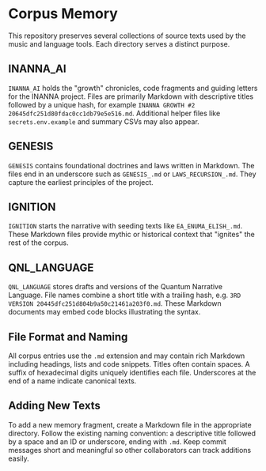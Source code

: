 # Corpus Memory

This repository preserves several collections of source texts used by the music and language tools. Each directory serves a distinct purpose.

## INANNA_AI

`INANNA_AI` holds the "growth" chronicles, code fragments and guiding letters for the INANNA project. Files are primarily Markdown with descriptive titles followed by a unique hash, for example `INANNA GROWTH #2 20645dfc251d80fdac0cc1db79e5e516.md`. Additional helper files like `secrets.env.example` and summary CSVs may also appear.

## GENESIS

`GENESIS` contains foundational doctrines and laws written in Markdown. The files end in an underscore such as `GENESIS_.md` or `LAWS_RECURSION_.md`. They capture the earliest principles of the project.

## IGNITION

`IGNITION` starts the narrative with seeding texts like `EA_ENUMA_ELISH_.md`. These Markdown files provide mythic or historical context that "ignites" the rest of the corpus.

## QNL_LANGUAGE

`QNL_LANGUAGE` stores drafts and versions of the Quantum Narrative Language. File names combine a short title with a trailing hash, e.g. `3RD VERSION 20445dfc251d804b9a50c21461a203f0.md`. These Markdown documents may embed code blocks illustrating the syntax.

## File Format and Naming

All corpus entries use the `.md` extension and may contain rich Markdown including headings, lists and code snippets. Titles often contain spaces. A suffix of hexadecimal digits uniquely identifies each file. Underscores at the end of a name indicate canonical texts.

## Adding New Texts

To add a new memory fragment, create a Markdown file in the appropriate directory. Follow the existing naming convention: a descriptive title followed by a space and an ID or underscore, ending with `.md`. Keep commit messages short and meaningful so other collaborators can track additions easily.
